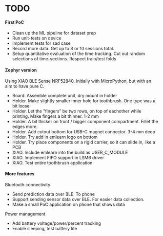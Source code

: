 
# TODO

#### First PoC

- Clean up the ML pipeline for dataset prep
- Run unit-tests on device
- Implement tests for sad case
- Record more data. Get up to 8 or 10 sessions total.
- Setup quantitative evaluation of the time tracking.
Cut out random selections of time-sections.
Respect train/test folds

#### Zephyr version

Using XIAO BLE Sense NRF52840.
Initially with MicroPython, but with an aim to have pure C.

- Board. Assemble complete unit, dry mount in holder
- Holder. Make slightly smaller inner hole for toothbrush.
One type was a bit loose
- Holder. Let the "fingers" be two rows, on top of eachother while printing.
Make fingers a bit thinner. 1-2 mm
- Holder. A bit thicker on front / bigger component compartment.
Fillet the edges more.
- Holder. Add cutout bottom for USB-C magnet connector. 3-4 mm deep
- Holder. Try add in emlearn logo on bottom
- Holder. Try place components on a rigid carrier, so it can slide in, like a PCB
- XIAO. Include emlearn into the build as USER_C_MODULE
- XIAO. Implement FIFO support in LSM6 driver
- XIAO. Test entire toothbrush application


#### More features

Bluetooth connectivity

- Send prediction data over BLE. To phone
- Support sending sensor data over BLE.
For easier data collection.
- Make a small PoC application on phone that shows data

Power management

- Add battery voltage/power/percent tracking
- Enable sleeping, test battery life

